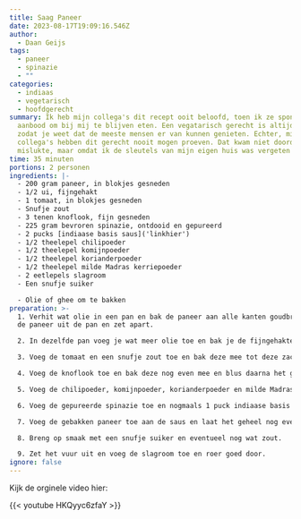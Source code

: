 ```yaml
---
title: Saag Paneer
date: 2023-08-17T19:09:16.546Z
author:
  - Daan Geijs
tags:
  - paneer
  - spinazie
  - ""
categories:
  - indiaas
  - vegetarisch
  - hoofdgerecht
summary: Ik heb mijn collega's dit recept ooit beloofd, toen ik ze spontaan
  aanbood om bij mij te blijven eten. Een vegatarisch gerecht is altijd veilig,
  zodat je weet dat de meeste mensen er van kunnen genieten. Echter, mijn
  collega's hebben dit gerecht nooit mogen proeven. Dat kwam niet doordat het
  mislukte, maar omdat ik de sleutels van mijn eigen huis was vergeten!
time: 35 minuten
portions: 2 personen
ingredients: |-
  - 200 gram paneer, in blokjes gesneden
  - 1/2 ui, fijngehakt
  - 1 tomaat, in blokjes gesneden
  - Snufje zout 
  - 3 tenen knoflook, fijn gesneden
  - 225 gram bevroren spinazie, ontdooid en gepureerd
  - 2 pucks [indiaase basis saus]('linkhier') 
  - 1/2 theelepel chilipoeder
  - 1/2 theelepel komijnpoeder
  - 1/2 theelepel korianderpoeder
  - 1/2 theelepel milde Madras kerriepoeder
  - 2 eetlepels slagroom
  - Een snufje suiker

  - Olie of ghee om te bakken
preparation: >-
  1. Verhit wat olie in een pan en bak de paneer aan alle kanten goudbruin. Haal
  de paneer uit de pan en zet apart.

  2. In dezelfde pan voeg je wat meer olie toe en bak je de fijngehakte ui tot deze zacht is.

  3. Voeg de tomaat en een snufje zout toe en bak deze mee tot deze zacht is.

  4. Voeg de knoflook toe en bak deze nog even mee en blus daarna het geheel af met 1 puck indiaase basis saus.

  5. Voeg de chilipoeder, komijnpoeder, korianderpoeder en milde Madras kerriepoeder toe. Meng goed.

  6. Voeg de gepureerde spinazie toe en nogmaals 1 puck indiaase basis saus en meng goed. Laat het geheel sudderen tot de spinazie warm is.

  7. Voeg de gebakken paneer toe aan de saus en laat het geheel nog even sudderen zodat de smaken goed kunnen mengen.

  8. Breng op smaak met een snufje suiker en eventueel nog wat zout.

  9. Zet het vuur uit en voeg de slagroom toe en roer goed door.
ignore: false
---
```

Kijk de orginele video hier:

{{< youtube HKQyyc6zfaY >}} 
